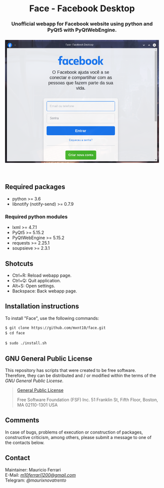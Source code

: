<html>
    <body>
        <h1 align="center">
            Face - Facebook Desktop
        </h1>
        <h3 align="center">
            Unofficial webapp for Facebook website using python and PyQt5 with PyQtWebEngine.
        </h3>
        <h3 align="center">
            <a><img src="https://raw.githubusercontent.com/mxnt10/face/master/common/preview.png"></a>
        </h3><br/>
    </body>
</html>

## Required packages

- python >= 3.6
- libnotify (notify-send) >= 0.7.9

### Required python modules

- lxml >= 4.7.1
- PyQt5 >= 5.15.2
- PyQtWebEngine >= 5.15.2
- requests >= 2.25.1
- soupsieve >= 2.3.1

## Shotcuts

- Ctrl+R: Reload webapp page.
- Ctrl+Q: Quit application.
- Alt+S: Open settings.
- Backspace: Back webapp page.

## Installation instructions

To install "Face", use the following commands:
```sh
$ git clone https://github.com/mxnt10/face.git
$ cd face

$ sudo ./install.sh
```

## GNU General Public License

This repository has scripts that were created to be free software.<br/>
Therefore, they can be distributed and / or modified within the terms of the *GNU General Public License*.

>[General Public License](https://pt.wikipedia.org/wiki/GNU_General_Public_License)
>
>Free Software Foundation (FSF) Inc. 51 Franklin St, Fifth Floor, Boston, MA 02110-1301 USA

## Comments

In case of bugs, problems of execution or construction of packages, constructive criticism, among others,
please submit a message to one of the contacts below.

## Contact

Maintainer: Mauricio Ferrari<br/>
E-Mail: *m10ferrari1200@gmail.com*<br/>
Telegram: *@maurixnovatrento*<br/>
